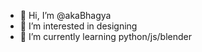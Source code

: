 - 👋 Hi, I’m @akaBhagya
- 👀 I’m interested in designing
- 🌱 I’m currently learning python/js/blender

<!---
akaBhagya/akaBhagya is a ✨ special ✨ repository because its `README.md` (this file) appears on your GitHub profile.
You can click the Preview link to take a look at your changes.
--->
